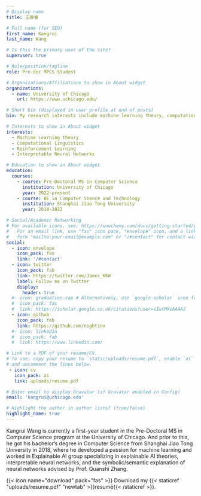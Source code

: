 ```yaml
---
# Display name
title: 王康睿

# Full name (for SEO)
first_name: Kangrui
last_name: Wang

# Is this the primary user of the site?
superuser: true

# Role/position/tagline
role: Pre-doc MPCS Student

# Organizations/Affiliations to show in About widget
organizations:
  - name: University of Chicago
    url: https://www.uchicago.edu/

# Short bio (displayed in user profile at end of posts)
bio: My research interests include machine learning theory, computational linguistics and computer vision, theoretical foundation of reinforcement learning.

# Interests to show in About widget
interests:
  - Machine Learning theory
  - Computational Linguistics
  - Reinforcement Learning
  - Interpretable Neural Networks

# Education to show in About widget
education:
  courses:
    - course: Pre-Doctoral MS in Computer Science
      institution: University of Chicago
      year: 2022-present
    - course: BE in Computer Sience and Technology
      institution: Shanghai Jiao Tong University
      year: 2018-2022

# Social/Academic Networking
# For available icons, see: https://wowchemy.com/docs/getting-started/page-builder/#icons
#   For an email link, use "fas" icon pack, "envelope" icon, and a link in the
#   form "mailto:your-email@example.com" or "/#contact" for contact widget.
social:
  - icon: envelope
    icon_pack: fas
    link: '/#contact'
  - icon: twitter
    icon_pack: fab
    link: https://twitter.com/James_KKW
    label: Follow me on Twitter
    display:
      header: true
  #- icon: graduation-cap # Alternatively, use `google-scholar` icon from `ai` icon pack
  #  icon_pack: fas
  #  link: https://scholar.google.co.uk/citations?user=sIwtMXoAAAAJ
  - icon: github
    icon_pack: fab
    link: https://github.com/nightinx
  #- icon: linkedin
  #  icon_pack: fab
  #  link: https://www.linkedin.com/

# Link to a PDF of your resume/CV.
# To use: copy your resume to `static/uploads/resume.pdf`, enable `ai` icons in `params.yaml`,
# and uncomment the lines below.
 - icon: cv
   icon_pack: ai
   link: uploads/resume.pdf

# Enter email to display Gravatar (if Gravatar enabled in Config)
email: 'kangrui@uchicago.edu'

# Highlight the author in author lists? (true/false)
highlight_name: true
---
```


Kangrui Wang is currently a first-year student in the Pre-Doctoral MS in Computer Science program at the University of Chicago. And prior to this, he got his bachelor’s degree in Computer Science from Shanghai Jiao Tong University in 2018, where he developed a passion for machine learning and worked in Explainable AI group specializing in explainable AI theories, interpretable neural networks, and the symbolic/semantic explanation of neural networks advised by Prof. Quanshi Zhang.

{{< icon name="download" pack="fas" >}} Download my {{< staticref "uploads/resume.pdf" "newtab" >}}resumé{{< /staticref >}}.
